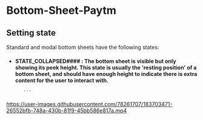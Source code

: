 # Bottom-Sheet-Paytm

## Setting state
Standard and modal bottom sheets have the following states:
* #### STATE_COLLAPSED#### : The bottom sheet is visible but only showing its peek height. This state is usually the 'resting position' of a bottom sheet, and should have enough height to indicate there is extra content for the user to interact with.


         ```






https://user-images.githubusercontent.com/78261707/183703471-26552bfb-748a-430b-81f9-45bb586e817a.mp4

